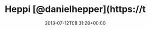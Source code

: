 ---
retweeted: false
source: <a href="http://twitter.com" rel="nofollow">Twitter Web Client</a>
entities:
  hashtags: []
  symbols: []
  user_mentions:
  - name: Daniel Hepper
    screen_name: danielhepper
    indices:
    - '6'
    - '19'
    id_str: '14134934'
    id: '14134934'
  urls: []
display_text_range:
- '0'
- '24'
favorite_count: '0'
id_str: '355605313380024322'
truncated: false
retweet_count: '0'
id: '355605313380024322'
created_at: Fri Jul 12 08:31:28 +0000 2013
favorited: false
full_text: Heppi [@danielhepper](https://twitter.com/danielhepper) dey!
lang: tr
tags:
- pesos:twitter
date: '2013-07-12T08:31:28+00:00'
src: https://twitter.com/bascht/status/355605313380024322
original_url: https://twitter.com/bascht/status/355605313380024322
type: twitter_tweet
text: Heppi [@danielhepper](https://twitter.com/danielhepper) dey!
title: Heppi [@danielhepper](https://t

---